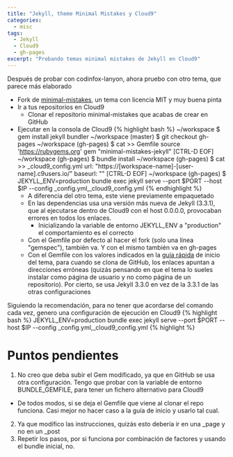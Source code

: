 ```yaml
---
title: "Jekyll, theme Minimal Mistakes y Cloud9"
categories:
  - misc
tags:
  - Jekyll
  - Cloud9
  - gh-pages
excerpt: "Probando temas minimal mistakes de Jekyll en Cloud9"
---
```



Después de probar con codinfox-lanyon, ahora pruebo con otro tema, que parece más elaborado

* Fork de [minimal-mistakes](https://github.com/mmistakes/minimal-mistakes), un tema con licencia MIT y muy buena pinta
* Ir a tus repositorios en Cloud9
  * Clonar el repositorio minimal-mistakes que acabas de crear en GitHub
* Ejecutar en la consola de Cloud9
{% highlight bash %}
~/workspace $ gem install jekyll bundler
~/workspace (master) $ git checkout gh-pages
~/workspace (gh-pages) $ cat >> Gemfile
source 'https://rubygems.org'
gem "minimal-mistakes-jekyll"
[CTRL-D EOF]
~/workspace (gh-pages) $ bundle install
~/workspace (gh-pages) $ cat >> _cloud9_config.yml
url: "https://[workspace-name]-[user-name].c9users.io/"
baseurl: ""
[CTRL-D EOF]
~/workspace (gh-pages) $ JEKYLL_ENV=production bundle exec jekyll serve --port $PORT --host $IP --config _config.yml,_cloud9_config.yml 
{% endhighlight %}
  * A diferencia del otro tema, este viene previamente empaquetado
  * En las dependencias usa una versión más nueva de Jekyll (3.3.1), que al ejecutarse dentro de Cloud9 con el host 0.0.0.0, provocaban errores en todos los enlaces. 
    * Inicializando la variable de entorno JEKYLL_ENV a "production" el comportamiento es el correcto
  * Con el Gemfile por defecto al hacer el fork (solo una línea "gemspec"), también va. Y con el mismo también va en gh-pages
  * Con el Gemfile con los valores indicados en la [guía rápida](https://mmistakes.github.io/minimal-mistakes/docs/quick-start-guide/) de inicio del tema, para cuando se clona de GitHub, los enlaces apuntan a direcciones erróneas (quizás pensando en que el tema lo sueles instalar como página de usuario y no como página de un repositorio). Por cierto, se usa Jekyll 3.3.0 en vez de la 3.3.1 de las otras configuraciones

Siguiendo la recomendación, para no tener que acordarse del comando cada vez, genero una configuración de ejecución en Cloud9
{% highlight bash %}
JEKYLL_ENV=production bundle exec jekyll serve --port $PORT --host $IP --config _config.yml,_cloud9_config.yml
{% highlight %}

# Puntos pendientes

1. No creo que deba subir el Gem modificado, ya que en GitHub se usa otra configuración. Tengo que probar con la variable de entorno BUNDLE_GEMFILE, para tener un fichero alternativo para Cloud9
  * De todos modos, si se deja el Gemfile que viene al clonar el repo funciona. Casi mejor no hacer caso a la guía de inicio y usarlo tal cual.
2. Ya que modifico las instrucciones, quizás esto debería ir en una _page y no en un _post
3. Repetir los pasos, por si funciona por combinación de factores y usando el bundle inicial, no.
